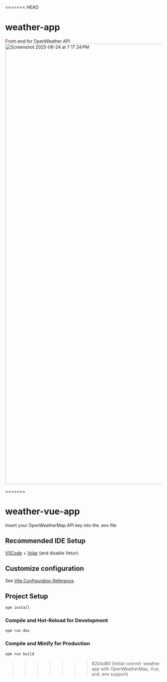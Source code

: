 <<<<<<< HEAD
# weather-app
Front-end for OpenWeather API
<img width="1415" alt="Screenshot 2025-06-24 at 7 17 24 PM" src="https://github.com/user-attachments/assets/fbbf9200-d7f6-406b-a823-7f02058ce921" />


=======
# weather-vue-app
Insert your OpenWeatherMap API key into the .env file

## Recommended IDE Setup

[VSCode](https://code.visualstudio.com/) + [Volar](https://marketplace.visualstudio.com/items?itemName=Vue.volar) (and disable Vetur).

## Customize configuration

See [Vite Configuration Reference](https://vite.dev/config/).

## Project Setup

```sh
npm install
```

### Compile and Hot-Reload for Development

```sh
npm run dev
```

### Compile and Minify for Production

```sh
npm run build
```
>>>>>>> 8204d80 (Initial commit: weather app with OpenWeatherMap, Vue, and .env support)
